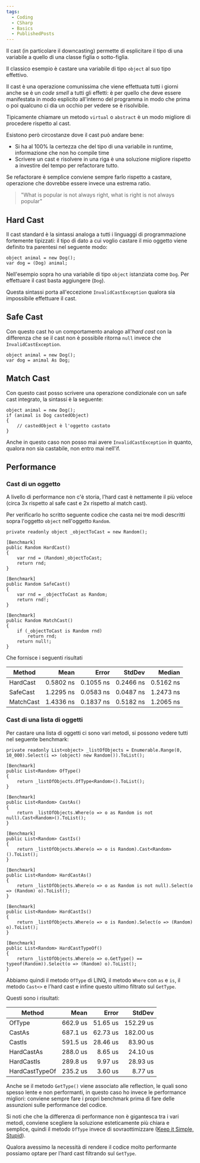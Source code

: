 ```yaml
---
tags:
  - Coding
  - CSharp
  - Basics
  - PublishedPosts
---
```

Il cast (in particolare il downcasting) permette di esplicitare il tipo di una variabile a quello di una classe figlia o sotto-figlia.

Il classico esempio è castare una variabile di tipo `object` al suo tipo effettivo.

Il cast è una operazione comunissima che viene effettuata tutti i giorni anche se è un _code smell_ a tutti gli effetti: è per quello che deve essere manifestata in modo esplicito all'interno del programma in modo che prima o poi qualcuno ci dia un occhio per vedere se è risolvibile.

Tipicamente chiamare un metodo `virtual` o `abstract` è un modo migliore di procedere rispetto al cast.

Esistono però circostanze dove il cast può andare bene:

- Si ha al 100% la certezza che del tipo di una variabile in runtime, informazione che non ho compile time
- Scrivere un cast e risolvere in una riga è una soluzione migliore rispetto a investire del tempo per refactorare tutto.

Se refactorare è semplice conviene sempre farlo rispetto a castare, operazione che dovrebbe essere invece una estrema ratio.

> "What is popular is not always right, what is right is not always popular"

## Hard Cast

Il cast standard è la sintassi analoga a tutti i linguaggi di programmazione fortemente tipizzati: il tipo di dato a cui voglio castare il mio oggetto viene definito tra parentesi nel seguente modo:
```CSharp
object animal = new Dog();
var dog = (Dog) animal;
```
Nell'esempio sopra ho una variabile di tipo `object` istanziata come `Dog`. Per effettuare il cast basta aggiungere (`Dog`).

Questa sintassi porta all'eccezione `InvalidCastException` qualora sia impossibile effettuare il cast.

## Safe Cast

Con questo cast ho un comportamento analogo all'_hard cast_ con la differenza che se il cast non è possibile ritorna `null` invece che `InvalidCastException`.
```CSharp
object animal = new Dog();
var dog = animal As Dog;
```

## Match Cast

Con questo cast posso scrivere una operazione condizionale con un safe cast integrato, la sintassi è la seguente:
```CSharp
object animal = new Dog();
if (animal is Dog castedObject)
{
	// castedObject è l'oggetto castato
}
```
Anche in questo caso non posso mai avere `InvalidCastException` in quanto, qualora non sia castabile, non entro mai nell'if.

## Performance

### Cast di un oggetto

A livello di performance non c'è storia, l'hard cast è nettamente il più veloce (circa 3x rispetto al safe cast e 2x rispetto al match cast).

Per verificarlo ho scritto seguente codice che casta nei tre modi descritti sopra l'oggetto `object` nell'oggetto `Random`.
```CSharp
private readonly object _objectToCast = new Random();

[Benchmark]
public Random HardCast()
{
    var rnd = (Random)_objectToCast;
    return rnd;
}

[Benchmark]
public Random SafeCast()
{
    var rnd = _objectToCast as Random;
    return rnd!;
}

[Benchmark]
public Random MatchCast()
{
    if (_objectToCast is Random rnd)
        return rnd;
    return null!;
}
```
Che fornisce i seguenti risultati

|         Method |      Mean |     Error |    StdDev |    Median |
|--------------- |----------:|----------:|----------:|----------:|
|       HardCast | 0.5802 ns | 0.1055 ns | 0.2466 ns | 0.5162 ns |
|       SafeCast | 1.2295 ns | 0.0583 ns | 0.0487 ns | 1.2473 ns |
|      MatchCast | 1.4336 ns | 0.1837 ns | 0.5182 ns | 1.2065 ns |

### Cast di una lista di oggetti

Per castare una lista di oggetti ci sono vari metodi, si possono vedere tutti nel seguente benchmark:
```CSharp
private readonly List<object> _listOfObjects = Enumerable.Range(0, 10_000).Select(i => (object) new Random()).ToList();

[Benchmark]
public List<Random> OfType()
{
    return _listOfObjects.OfType<Random>().ToList();
}

[Benchmark]
public List<Random> CastAs()
{
    return _listOfObjects.Where(o => o as Random is not null).Cast<Random>().ToList();
}

[Benchmark]
public List<Random> CastIs()
{
    return _listOfObjects.Where(o => o is Random).Cast<Random>().ToList();
}

[Benchmark]
public List<Random> HardCastAs()
{
    return _listOfObjects.Where(o => o as Random is not null).Select(o => (Random) o).ToList();
}

[Benchmark]
public List<Random> HardCastIs()
{
    return _listOfObjects.Where(o => o is Random).Select(o => (Random) o).ToList();
}

[Benchmark]
public List<Random> HardCastTypeOf()
{
    return _listOfObjects.Where(o => o.GetType() == typeof(Random)).Select(o => (Random) o).ToList();
}
```

Abbiamo quindi il metodo `OfType` di LINQ, il metodo `Where` con `as` e `is`, il metodo `Cast<>` e l'hard cast e infine questo ultimo filtrato sul `GetType`.

Questi sono i risultati:

|         Method |     Mean |    Error |    StdDev |
|--------------- |---------:|---------:|----------:|
|         OfType | 662.9 us | 51.65 us | 152.29 us |
|         CastAs | 687.1 us | 62.73 us | 182.00 us |
|         CastIs | 591.5 us | 28.46 us |  83.90 us |
|     HardCastAs | 288.0 us |  8.65 us |  24.10 us |
|     HardCastIs | 289.8 us |  9.97 us |  28.93 us |
| HardCastTypeOf | 235.2 us |  3.60 us |   8.77 us |

Anche se il metodo `GetType()` viene associato alle reflection, le quali sono spesso lente e non performanti, in questo caso ho invece le performance migliori: conviene sempre fare i propri benchmark prima di fare delle assunzioni sulle performance del codice.

Si noti che che la differenza di performance non è gigantesca tra i vari metodi, conviene scegliere la soluzione esteticamente più chiara e semplice, quindi il metodo `OfType` invece di sovraottimizzare ([Keep it Simple, Stupid](https://it.wikipedia.org/wiki/KISS_(principio))).

Qualora avessimo la necessità di rendere il codice molto performante possiamo optare per l'hard cast filtrando sul `GetType`.
